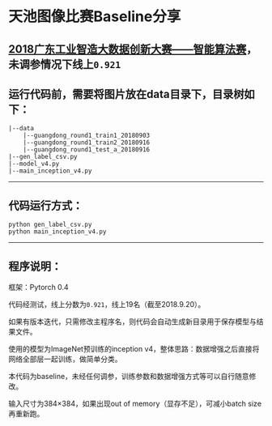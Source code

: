 # 天池图像比赛Baseline分享
[2018广东工业智造大数据创新大赛——智能算法赛](https://tianchi.aliyun.com/competition/introduction.htm?spm=5176.11165320.5678.1.54114443WSKVPP&raceId=231682)，未调参情况下线上`0.921`
---
## 运行代码前，需要将图片放在data目录下，目录树如下：

	|--data
		|--guangdong_round1_train1_20180903
		|--guangdong_round1_train2_20180916
		|--guangdong_round1_test_a_20180916
	|--gen_label_csv.py
	|--model_v4.py
	|--main_inception_v4.py

---
## 代码运行方式：
	python gen_label_csv.py
	python main_inception_v4.py

---
## 程序说明：
框架：Pytorch 0.4

代码经测试，线上分数为`0.921`，线上19名（截至2018.9.20）。

如果有版本迭代，只需修改主程序名，则代码会自动生成新目录用于保存模型与结果文件。

使用的模型为ImageNet预训练的inception v4，整体思路：数据增强之后直接将网络全部层一起训练，做简单分类。

本代码为baseline，未经任何调参，训练参数和数据增强方式等可以自行随意修改。

输入尺寸为384×384，如果出现out of memory（显存不足），可减小batch size再重新跑。

